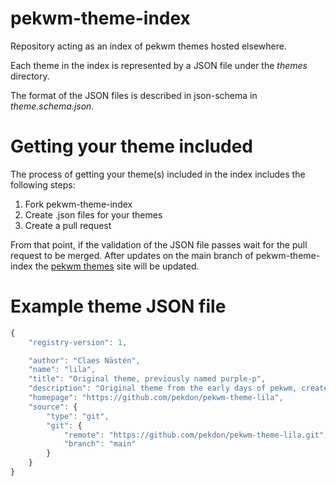 # pekwm-theme-index
Repository acting as an index of pekwm themes hosted elsewhere.

Each theme in the index is represented by a JSON file under the
_themes_ directory.

The format of the JSON files is described in json-schema in
_theme.schema.json_.

# Getting your theme included

The process of getting your theme(s) included in the index includes
the following steps:

1. Fork pekwm-theme-index
2. Create .json files for your themes
3. Create a pull request

From that point, if the validation of the JSON file passes wait for
the pull request to be merged. After updates on the main branch of
pekwm-theme-index the [pekwm themes](https://pekdon.github.com/pekwm-themes/)
site will be updated.

# Example theme JSON file

```javascript
{
    "registry-version": 1,

    "author": "Claes Nästén",
    "name": "lila",
    "title": "Original theme, previously named purple-p",
    "description": "Original theme from the early days of pekwm, created on Solaris",
    "homepage": "https://github.com/pekdon/pekwm-theme-lila",
    "source": {
        "type": "git",
        "git": {
            "remote": "https://github.com/pekdon/pekwm-theme-lila.git",
            "branch": "main"
        }
    }
}
```